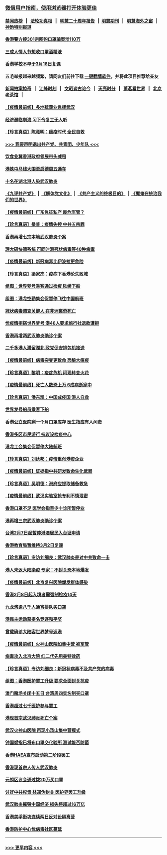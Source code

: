 ### [微信用户指南，使用浏览器打开体验更佳](https://github.com/gfw-breaker/banned-news1/blob/master/indexes/wechat-guide.md?t=0)
#### [禁闻热榜](热点新闻.md?t=0)  &nbsp;&nbsp;|&nbsp;&nbsp; [法轮功真相](https://github.com/gfw-breaker/truth/blob/master/README.md?t=0) &nbsp;&nbsp;|&nbsp;&nbsp; [明慧二十周年报告](https://github.com/gfw-breaker/mh-reports/blob/master/README.md?t=0) &nbsp;&nbsp;|&nbsp;&nbsp;[明慧期刊](https://github.com/gfw-breaker/mh-qikan) &nbsp;&nbsp;|&nbsp;&nbsp; [明慧海外之窗](https://github.com/gfw-breaker/mh-news/blob/master/README.md?t=0) &nbsp;&nbsp;|&nbsp;&nbsp; [神韵特别报道](https://github.com/gfw-breaker/mh-news/blob/master/shenyun.md?t=0)
#### [香港警方接301宗网购口罩骗案涉110万](../pages/nsc415/n11867572.md?t=02141122) 
#### [三成人情人节想收口罩酒精液](../pages/nsc415/n11867523.md?t=02141122) 
#### [香港学校不早于3月16日复课](../pages/nsc415/n11867498.md?t=02141122) 
#### 五毛举报越来越频繁，请网友们前往下载 [一键翻墙软件](https://github.com/gfw-breaker/ssr-accounts)，并将此项目推荐给亲友
#### [新闻拍案惊奇](https://github.com/gfw-breaker/banned-news1/blob/master/pages/link4.md) &nbsp;&nbsp;|&nbsp;&nbsp; [江峰时刻](https://github.com/gfw-breaker/banned-news1/blob/master/pages/link4.md) &nbsp;&nbsp;|&nbsp;&nbsp; [文昭谈古论今](https://github.com/gfw-breaker/banned-news1/blob/master/pages/link4.md) &nbsp;&nbsp;|&nbsp;&nbsp; [天亮时分](https://github.com/gfw-breaker/banned-news1/blob/master/pages/link4.md) &nbsp;&nbsp;|&nbsp;&nbsp; [萧茗看世界](https://github.com/gfw-breaker/banned-news1/blob/master/pages/link4.md) &nbsp;&nbsp;|&nbsp;&nbsp; [北京老茶馆](https://github.com/gfw-breaker/banned-news1/blob/master/pages/link4.md) &nbsp;&nbsp;|&nbsp;&nbsp; 
#### [【疫情最前线】多地殡葬业急援武汉](../pages/nsc415/n11866914.md?t=02141122) 
#### [经济濒临崩溃 习下令复工无人听](../pages/nsc415/n11867269.md?t=02141122) 
#### [【珍言真语】陈竟明：瘟疫时代 全民自救](../pages/nsc415/n11866765.md?t=02141122) 
#### [>>> 我要声明退出共产党、共青团、少年队 <<<](https://github.com/begood0513/goodnews/blob/master/quit/letter.md) 
#### [饮食业冀香港政府领展带头减租](../pages/nsc415/n11864876.md?t=02141122) 
#### [港铁屯马线大围至启德周五通车](../pages/nsc415/n11864842.md?t=02141122) 
#### [十名在湖北港人染武汉肺炎](../pages/nsc415/n11864807.md?t=02141122) 
#### [《九评共产党》](https://github.com/begood0513/9ping.md/blob/master/README.md) &nbsp;|&nbsp; [《解体党文化》](../../../../jtdwh.md/blob/master/README.md)  &nbsp;|&nbsp; [《共产主义的终极目的》](../../../../gczydzjmd.md/blob/master/README.md) &nbsp;|&nbsp; [《魔鬼在统治我们的世界》](../../../../mgztzwmdsj.md/blob/master/README.md) 
#### [【疫情最前线】广东急征私产 趁危军管？](../pages/nsc415/n11864205.md?t=02141122) 
#### [【珍言真语】桑普：疫情失控 中共五宗罪](../pages/nsc415/n11864157.md?t=02141122) 
#### [香港再增七宗本地武汉肺炎个案](../pages/nsc415/n11862405.md?t=02141122) 
#### [理大研快筛系统 可同时测冠状病毒等40种病毒](../pages/nsc415/n11862376.md?t=02141122) 
#### [【疫情最前线】新冠病毒比伊波拉更危险](../pages/nsc415/n11862199.md?t=02141122) 
#### [【珍言真语】梁家杰：疫症下香港沦失败城](../pages/nsc415/n11861588.md?t=02141122) 
#### [组图：世界梦号乘客通过检疫 陆续下船](../pages/nsc415/n11858302.md?t=02141122) 
#### [组图：港龙空勤集会促暂停飞往中国航班](../pages/nsc415/n11858190.md?t=02141122) 
#### [冠状病毒调查关键人 在非洲离奇死亡](../pages/nsc415/n11859798.md?t=02141122) 
#### [忧疫情拒搭世界梦号 港46人要求旅行社退款遭拒](../pages/nsc415/n11859849.md?t=02141122) 
#### [香港再增两武汉肺炎确诊个案](../pages/nsc415/n11859833.md?t=02141122) 
#### [二千多港人滞留湖北 政党促安排包机接送](../pages/nsc415/n11859831.md?t=02141122) 
#### [【疫情最前线】病毒突变更致命 恐酿大瘟疫](../pages/nsc415/n11859604.md?t=02141122) 
#### [【珍言真语】黎明：疫症危机 闪现转变火花](../pages/nsc415/n11859199.md?t=02141122) 
#### [【疫情最前线】死亡人数恐上万 6成病逝家中](../pages/nsc415/n11856687.md?t=02141122) 
#### [【珍言真语】潘东凯：中国成疫国 港人自救](../pages/nsc415/n11856962.md?t=02141122) 
#### [世界梦号船员乘客下船](../pages/nsc415/n11856883.md?t=02141122) 
#### [香港公立医院剩一个月口罩库存 医生指应有人问责](../pages/nsc415/n11856875.md?t=02141122) 
#### [香港多区市民游行 抗议设检疫中心](../pages/nsc415/n11856866.md?t=02141122) 
#### [港龙工会集会促暂停大陆航班](../pages/nsc415/n11856840.md?t=02141122) 
#### [【珍言真语】刘达邦：疫情重创港资企业](../pages/nsc415/n11854274.md?t=02141122) 
#### [【疫情最前线】证据指中共研发致命生化武器](../pages/nsc415/n11853087.md?t=02141122) 
#### [【珍言真语】吴明德：港府应提取储备救急](../pages/nsc415/n11852734.md?t=02141122) 
#### [【疫情最前线】武汉实验室抢专利不慎泄密](../pages/nsc415/n11850310.md?t=02141122) 
#### [香港口罩不足 医学会指至少十诊所暂停业](../pages/nsc415/n11850301.md?t=02141122) 
#### [港再增三宗武汉肺炎确诊个案](../pages/nsc415/n11850328.md?t=02141122) 
#### [台湾2月7日起暂停港澳居民入台证申请](../pages/nsc415/n11850304.md?t=02141122) 
#### [香港教育局暂维持3月2日复课](../pages/nsc415/n11850260.md?t=02141122) 
#### [【珍言真语】专访刘细良：武汉肺炎是对中共致命一击](../pages/nsc415/n11849934.md?t=02141122) 
#### [港人未返大陆染疫 专家：不封关恐本地爆发](../pages/nsc415/n11848021.md?t=02141122) 
#### [【疫情最前线】北京复兴医院爆发群体感染](../pages/nsc415/n11847626.md?t=02141122) 
#### [香港2月8日起入境者需强制检疫14天](../pages/nsc415/n11847658.md?t=02141122) 
#### [九龙湾逾八千人通宵排队买口罩](../pages/nsc415/n11847647.md?t=02141122) 
#### [港民主运动获提名竞逐和平奖](../pages/nsc415/n11847633.md?t=02141122) 
#### [曾载确诊大陆客世界梦号返港](../pages/nsc415/n11847608.md?t=02141122) 
#### [【疫情最前线】火神山医院如集中营 被军管](../pages/nsc415/n11847524.md?t=02141122) 
#### [病毒攻入北京大院 红二代先用美特效药](../pages/nsc415/n11847427.md?t=02141122) 
#### [【珍言真语】专访刘细良：新冠状病毒不及共产党的病毒](../pages/nsc415/n11847164.md?t=02141122) 
#### [组图：香港医护罢工升级 要求全面封关抗疫](../pages/nsc415/n11844107.md?t=02141122) 
#### [澳门赌场关闭十五日 台湾周四实名制买口罩](../pages/nsc415/n11845083.md?t=02141122) 
#### [香港超过七千医护参与罢工](../pages/nsc415/n11845051.md?t=02141122) 
#### [港现首宗武汉肺炎死亡个案](../pages/nsc415/n11844998.md?t=02141122) 
#### [武汉火神山医院 再现小汤山集中营模式](../pages/nsc415/n11844763.md?t=02141122) 
#### [钟国斌指已将布口罩交化验所 测试能否防菌](../pages/nsc415/n11842783.md?t=02141122) 
#### [香港HAEA宣布启动第二阶段罢工](../pages/nsc415/n11842723.md?t=02141122) 
#### [香港现首宗人传人武汉肺炎](../pages/nsc415/n11842766.md?t=02141122) 
#### [元朗区议会通过拨20万买口罩](../pages/nsc415/n11842754.md?t=02141122) 
#### [讨好中共权贵 林郑伪封关 医护界罢工升级](../pages/nsc415/n11842359.md?t=02141122) 
#### [武汉肺炎摧毁中国经济 损失将超过16万亿](../pages/nsc415/n11839723.md?t=02141122) 
#### [香港美孚街坊连续两日反对设隔离营](../pages/nsc415/n11839962.md?t=02141122) 
#### [香港防护中心忧病毒社区蔓延](../pages/nsc415/n11839933.md?t=02141122) 

----
#### [ >>> 更早内容 <<< ](../indexes/nsc415-earlier.md)
